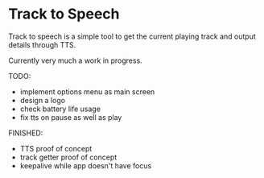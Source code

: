 Track to Speech
===============

Track to speech is a simple tool to get the current playing track and output details through TTS.

Currently very much a work in progress.

TODO:
- implement options menu as main screen
- design a logo
- check battery life usage
- fix tts on pause as well as play


FINISHED:
- TTS proof of concept
- track getter proof of concept
- keepalive while app doesn't have focus
